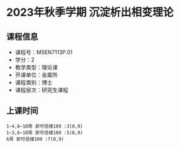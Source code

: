 # 2023年秋季学期 沉淀析出相变理论 






## 课程信息

- 课程号：MSEN7113P.01
- 学分：2
- 教学类型：理论课
- 开课单位：金属所
- 课程类别：博士
- 课程层次：研究生课程

## 上课时间

```
1~4,6~10周 郭可信楼109 :3(8,9)
1~3,6~10周 郭可信楼109 :5(8,9)
6周 郭可信楼109 :7(8,9)
```

